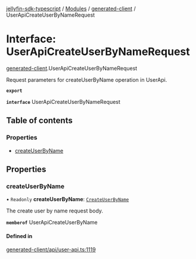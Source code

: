 [jellyfin-sdk-typescript](../README.md) / [Modules](../modules.md) / [generated-client](../modules/generated_client.md) / UserApiCreateUserByNameRequest

# Interface: UserApiCreateUserByNameRequest

[generated-client](../modules/generated_client.md).UserApiCreateUserByNameRequest

Request parameters for createUserByName operation in UserApi.

**`export`**

**`interface`** UserApiCreateUserByNameRequest

## Table of contents

### Properties

- [createUserByName](generated_client.UserApiCreateUserByNameRequest.md#createuserbyname)

## Properties

### createUserByName

• `Readonly` **createUserByName**: [`CreateUserByName`](generated_client.CreateUserByName.md)

The create user by name request body.

**`memberof`** UserApiCreateUserByName

#### Defined in

[generated-client/api/user-api.ts:1119](https://github.com/thornbill/jellyfin-sdk-typescript/blob/0f61f16/src/generated-client/api/user-api.ts#L1119)
